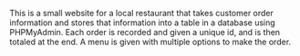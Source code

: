 This is a small website for a local restaurant that takes customer order information and stores that information into a table in a database using PHPMyAdmin. Each order is recorded and given a unique id, and is then totaled at the end. A menu is given with multiple options to make the order. 
